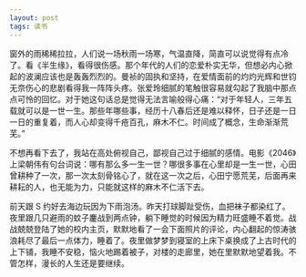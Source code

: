```yaml
---
layout: post
tags: 读书
---
```


窗外的雨稀稀拉拉，人们说一场秋雨一场寒，气温直降，简直可以说觉得有点冷了。看《半生缘》，看得很伤感。那个年代的人们的恋爱朴实无华，但想必内心掀起的波澜应该也是轰轰烈烈的。曼祯的固执和坚持，在爱情面前的灼灼光辉和世钧无奈伤心的悲剧看得我一阵阵头疼。张爱玲细腻的笔触很容易就勾起了我脑中那点点可怜的回忆。对于她这句话总是觉得无法言喻般得心痛：“对于年轻人，三年五载就可以是一世一生。那些年哪些事，经历十八春后还是难以释怀，日子还是一日一日的重复着，而人心却变得千疮百孔，麻木不仁。时间成了概念，生命渐渐荒芜。”

不想再看下去了，我站在高处俯视自己，鄙视自己过于细腻的感情。电影《2046》上梁朝伟有句台词说：哪有那么多一生一世？哪很多事在心里却是一生一世，心田曾耕种了一次，那一次太刻骨铭心了，就在这一次之后，心田宁愿荒芜，后面再来耕耘的人，也无能为力，只能就这样的麻木不仁活下去。

前天跟 S 约好去海边玩因为下雨泡汤。昨天打球脚趾受伤，血把袜子都染红了。夜里跟几只避雨的蚊子鏖战到两点钟，躺下睡觉的时候因为精力旺盛睡不着觉。战战兢兢登陆了她的校内主页，默默地看了一会下面照片的评论，内心翻起的惊涛骇浪耗尽了最后一点体力，睡着了。夜里做梦梦到寝室的上床下桌换成了上古时代的上下铺，我睡不安稳，恼火地踢着被子，对楼的走廊里，她在里默默地望着我。不管怎样，漫长的人生还是要继续。

